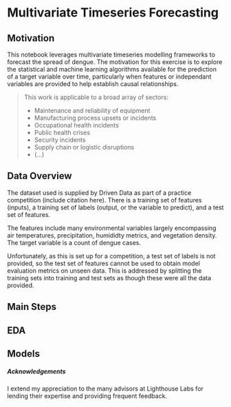 # Multivariate Timeseries Forecasting  

## Motivation  

This notebook leverages multivariate timeseries modelling frameworks to forecast the spread of dengue.  The motivation for this exercise is to explore the statistical and machine
learning algorithms available for the prediction of a target variable over time, particularly when features or independant variables are provided to help establish causal relationships. 

> This work is applicable to a broad array of sectors:
> * Maintenance and reliability of equipment  
> * Manufacturing process upsets or incidents  
> * Occupational health incidents  
> * Public health crises  
> * Security incidents  
> * Supply chain or logistic disruptions  
> * (...)

## Data Overview  

The dataset used is supplied by Driven Data as part of a practice competition (include citation here).  There is a training set of features (inputs), a training set of labels
(output, or the variable to predict), and a test set of features.  

The features include many environmental variables largely encompassing air temperatures, precipitation, humididty metrics, and vegetation density.  The target variable is a count
of dengue cases.

Unfortunately, as this is set up for a competition, a test set of labels is not provided, so the test set of
features cannot be used to obtain model evaluation metrics on unseen data.  This is addressed by splitting the training sets into training and test sets as though these were all
the data provided.

## Main Steps  

## EDA

## Models

##### Acknowledgements  

I extend my appreciation to the many advisors at Lighthouse Labs for lending their expertise and providing frequent feedback.
